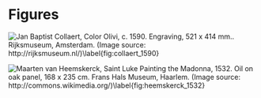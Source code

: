 # Figures

![Jan Baptist Collaert, *Color Olivi*, c. 1590. Engraving, 521 x 414 mm.. Rijksmuseum, Amsterdam. (Image source: http://rijksmuseum.nl/)\label{fig:collaert_1590}](/foo/bar.jpg)

![Maarten van Heemskerck, *Saint Luke Painting the Madonna*, 1532. Oil on oak panel, 168 x 235 cm. Frans Hals Museum, Haarlem. (Image source: http://commons.wikimedia.org/)\label{fig:heemskerck_1532}](/foo/blerg.jpg)

